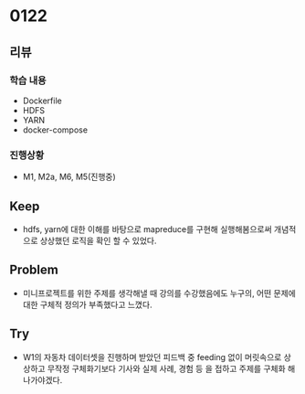 # 0122
## 리뷰
### 학습 내용
- Dockerfile
- HDFS
- YARN
- docker-compose
### 진행상황
- M1, M2a, M6, M5(진행중)
## Keep
- hdfs, yarn에 대한 이해를 바탕으로 mapreduce를 구현해 실행해봄으로써 개념적으로 상상했던 로직을 확인 할 수 있었다.
## Problem
- 미니프로젝트를 위한 주제를 생각해낼 때 강의를 수강했음에도 누구의, 어떤 문제에 대한 구체적 정의가 부족했다고 느꼈다.
## Try
- W1의 자동차 데이터셋을 진행하며 받았던 피드백 중 feeding 없이 머릿속으로 상상하고 무작정 구체화기보다 기사와 실제 사례, 경험 등 을 접하고 주제를 구체화 해 나가야겠다.